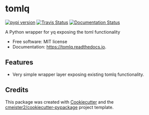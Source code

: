 # tomlq


[![pypi version](https://img.shields.io/pypi/v/tomlq.svg)](https://pypi.python.org/pypi/tomlq)
[![Travis Status](https://img.shields.io/travis/cmeister2/tomlq.svg)](https://travis-ci.org/cmeister2/tomlq)
[![Documentation Status](https://readthedocs.org/projects/tomlq/badge/?version=latest)](https://tomlq.readthedocs.io/en/latest/?badge=latest)


A Python wrapper for yq exposing the toml functionality


- Free software: MIT license
- Documentation: https://tomlq.readthedocs.io.


## Features
- Very simple wrapper layer exposing existing tomlq functionality.

## Credits

This package was created with [Cookiecutter](https://github.com/audreyr/cookiecutter) and the [cmeister2/cookiecutter-pypackage](https://github.com/cmeister2/cookiecutter-pypackage) project template.
